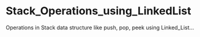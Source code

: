 # Stack_Operations_using_LinkedList
Operations in Stack data structure like push, pop, peek using Linked_List...
